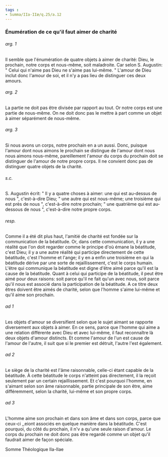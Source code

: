 ```yaml
---
tags : 
- Summa/IIa-IIæ/q.25/a.12
---
```


### Énumération de ce qu'il faut aimer de charité

###### arg. 1
Il semble que l'énumération de quatre objets à aimer de charité: Dieu, le prochain, notre corps et nous-même, soit maladroite. Car selon S. Augustin: " Celui qui n'aime pas Dieu ne s'aime pas lui-même. " L'amour de Dieu inclut donc l'amour de soi, et il n'y a pas lieu de distinguer ces deux amours. 

###### arg. 2
La partie ne doit pas être divisée par rapport au tout. Or notre corps est une partie de nous-même. On ne doit donc pas le mettre à part comme un objet à aimer séparément de nous-même. 

###### arg. 3
Si nous avons un corps, notre prochain en a un aussi. Donc, puisque l'amour dont nous aimons le prochain se distingue de l'amour dont nous nous aimons nous-même, pareillement l'amour du corps du prochain doit se distinguer de l'amour de notre propre corps. Il ne convient donc pas de distinguer quatre objets de la charité. 

###### s.c.
S. Augustin écrit: " Il y a quatre choses à aimer: une qui est au-dessus de nous ", c'est-à-dire Dieu; " une autre qui est nous-même; une troisième qui est près de nous ", c'est-à-dire notre prochain; " une quatrième qui est au-dessous de nous ", c'est-à-dire notre propre corps. 

###### resp.
Comme il a été dit plus haut, l'amitié de charité est fondée sur la communication de la béatitude. Or, dans cette communication, il y a une réalité que l'on doit regarder comme le principe d'où émane la béatitude, c'est Dieu; il y a une autre réalité qui participe directement de cette béatitude, c'est l'homme et l'ange; il y en a enfin une troisième en qui la béatitude dérive par une sorte de rejaillissement, c'est le corps humain. L'être qui communique la béatitude est digne d'être aimé parce qu'il est la cause de la béatitude. Quant à celui qui participe de la béatitude, il peut être aimé pour deux raisons: soit parce qu'il ne fait qu'un avec nous, soit parce qu'il nous est associé dans la participation de la béatitude. A ce titre deux êtres doivent être aimés de charité, selon que l'homme s'aime lui-même et qu'il aime son prochain. 

###### ad 1
Les objets d'amour se diversifient selon que le sujet aimant se rapporte diversement aux objets à aimer. En ce sens, parce que l'homme qui aime a une relation différente avec Dieu et avec lui-même, il faut reconnaître là deux objets d'amour distincts. Et comme l'amour de l'un est cause de l'amour de l'autre, il suit que si le premier est détruit, l'autre l'est également. 

###### ad 2
Le siège de la charité est l'âme raisonnable, celle-ci étant capable de la béatitude. À cette béatitude le corps n'atteint pas directement, il la reçoit seulement par un certain rejaillissement. Et c'est pourquoi l'homme, en s'aimant selon son âme raisonnable, partie principale de son être, aime différemment, selon la charité, lui-même et son propre corps. 

###### ad 3
L'homme aime son prochain et dans son âme et dans son corps, parce que ceux-ci ,,eiont associés en quelque manière dans la béatitude. C'est pourquoi, du côté du prochain, il n'v a qu'une seule raison d'amour. Le corps du prochain ne doit donc pas être regardé comme un objet qu'il faudrait aimer de façon spéciale. 

Somme Théologique IIa-IIae 


